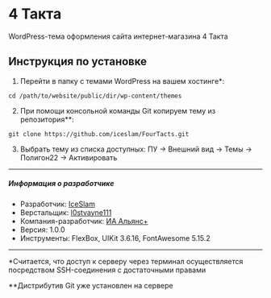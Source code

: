 # 4 Такта

WordPress-тема оформления сайта интернет-магазина 4 Такта

## Инструкция по установке

1. Перейти в папку с темами WordPress на вашем хостинге*:

`cd /path/to/website/public/dir/wp-content/themes`

2. При помощи консольной команды Git копируем тему из репозитория**:

`git clone https://github.com/iceslam/FourTacts.git`

3. Выбрать тему из списка доступных: ПУ -> Внешний вид -> Темы -> Полигон22 -> Активировать

---

##### Информация о разработчике

* Разработчик: [IceSlam](https://iceslam.ru/ "IceSlam")
* Верстальщик: [l0stvayne111](https://github.com/l0stvayne111 "l0stvayne111")
* Компания-разработчик: [ИА Альянс+](https://alianscompany.ru "Интернет-агентство Альянс+")
* Версия: 1.0.0
* Инструменты: FlexBox, UIKit 3.6.16, FontAwesome 5.15.2

---

*Считается, что доступ к серверу через терминал осуществляется посредством SSH-соединения с достаточными правами

**Дистрибутив Git уже установлен на сервере
